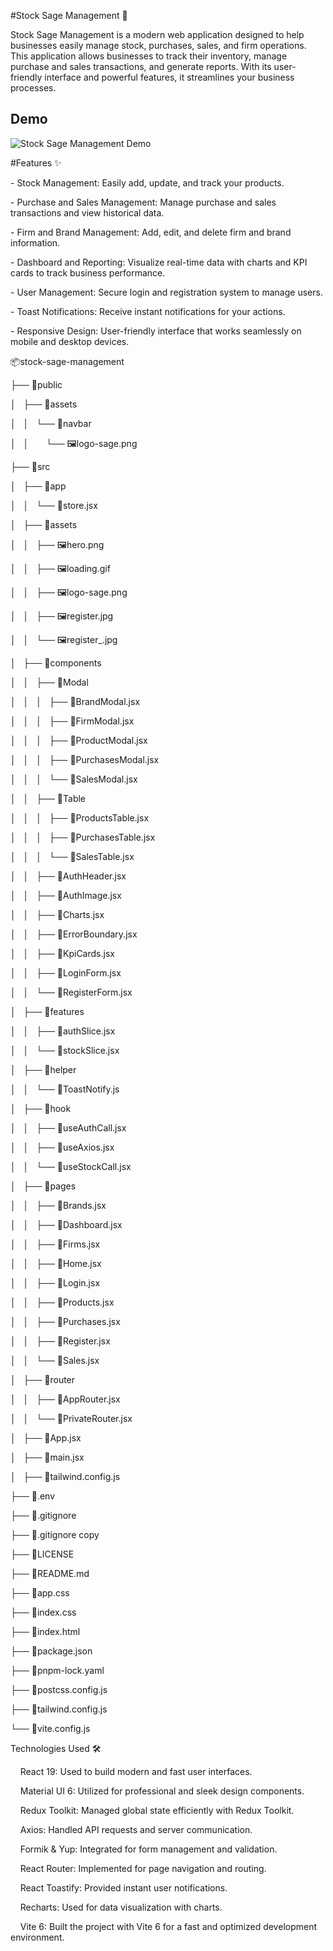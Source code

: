 #Stock Sage Management 🚀

  

Stock Sage Management is a modern web application designed to help businesses easily manage stock, purchases, sales, and firm operations. This application allows businesses to track their inventory, manage purchase and sales transactions, and generate reports. With its user-friendly interface and powerful features, it streamlines your business processes.

  ## Demo
![Stock Sage Management Demo](/public/assets/demo.gif)

#Features ✨

\- Stock Management: Easily add, update, and track your products.

\- Purchase and Sales Management: Manage purchase and sales transactions and view historical data.

\- Firm and Brand Management: Add, edit, and delete firm and brand information.

\- Dashboard and Reporting: Visualize real-time data with charts and KPI cards to track business performance.

\- User Management: Secure login and registration system to manage users.

\- Toast Notifications: Receive instant notifications for your actions.

\- Responsive Design: User-friendly interface that works seamlessly on mobile and desktop devices.

  

📦stock-sage-management

├── 📂public

│   ├── 📂assets

│   │   └── 📂navbar

│   │       └── 🖼️logo-sage.png

├── 📂src

│   ├── 📂app

│   │   └── 📄store.jsx

│   ├── 📂assets

│   │   ├── 🖼️hero.png

│   │   ├── 🖼️loading.gif

│   │   ├── 🖼️logo-sage.png

│   │   ├── 🖼️register.jpg

│   │   └── 🖼️register\_.jpg

│   ├── 📂components

│   │   ├── 📂Modal

│   │   │   ├── 📄BrandModal.jsx

│   │   │   ├── 📄FirmModal.jsx

│   │   │   ├── 📄ProductModal.jsx

│   │   │   ├── 📄PurchasesModal.jsx

│   │   │   └── 📄SalesModal.jsx

│   │   ├── 📂Table

│   │   │   ├── 📄ProductsTable.jsx

│   │   │   ├── 📄PurchasesTable.jsx

│   │   │   └── 📄SalesTable.jsx

│   │   ├── 📄AuthHeader.jsx

│   │   ├── 📄AuthImage.jsx

│   │   ├── 📄Charts.jsx

│   │   ├── 📄ErrorBoundary.jsx

│   │   ├── 📄KpiCards.jsx

│   │   ├── 📄LoginForm.jsx

│   │   └── 📄RegisterForm.jsx

│   ├── 📂features

│   │   ├── 📄authSlice.jsx

│   │   └── 📄stockSlice.jsx

│   ├── 📂helper

│   │   └── 📄ToastNotify.js

│   ├── 📂hook

│   │   ├── 📄useAuthCall.jsx

│   │   ├── 📄useAxios.jsx

│   │   └── 📄useStockCall.jsx

│   ├── 📂pages

│   │   ├── 📄Brands.jsx

│   │   ├── 📄Dashboard.jsx

│   │   ├── 📄Firms.jsx

│   │   ├── 📄Home.jsx

│   │   ├── 📄Login.jsx

│   │   ├── 📄Products.jsx

│   │   ├── 📄Purchases.jsx

│   │   ├── 📄Register.jsx

│   │   └── 📄Sales.jsx

│   ├── 📂router

│   │   ├── 📄AppRouter.jsx

│   │   └── 📄PrivateRouter.jsx

│   ├── 📄App.jsx

│   ├── 📄main.jsx

│   ├── 📄tailwind.config.js

├── 📄.env

├── 📄.gitignore

├── 📄.gitignore copy

├── 📄LICENSE

├── 📄README.md

├── 📄app.css

├── 📄index.css

├── 📄index.html

├── 📄package.json

├── 📄pnpm-lock.yaml

├── 📄postcss.config.js

├── 📄tailwind.config.js

└── 📄vite.config.js

  

Technologies Used 🛠️

    React 19: Used to build modern and fast user interfaces.

    Material UI 6: Utilized for professional and sleek design components.

    Redux Toolkit: Managed global state efficiently with Redux Toolkit.

    Axios: Handled API requests and server communication.

    Formik & Yup: Integrated for form management and validation.

    React Router: Implemented for page navigation and routing.

    React Toastify: Provided instant user notifications.

    Recharts: Used for data visualization with charts.

    Vite 6: Built the project with Vite 6 for a fast and optimized development environment.